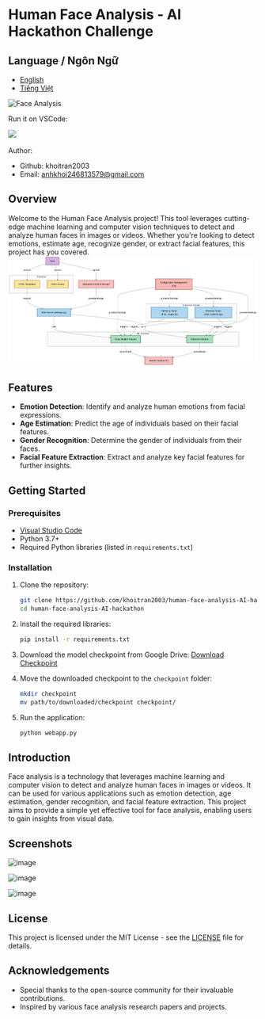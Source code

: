 # Human Face Analysis - AI Hackathon Challenge

## Language / Ngôn Ngữ

- [English](README.md)
- [Tiếng Việt](README-vi.md)


![Face Analysis](https://encrypted-tbn0.gstatic.com/images?q=tbn:ANd9GcQhHJnSMXcxrEpTLsPA25PAnwiLar6cHYUk6Q&s)

Run it on VSCode:

<a href="https://code.visualstudio.com/download">
<img src= "https://img.shields.io/badge/VSCode-0078D4?style=for-the-badge&logo=visual%20studio%20code&logoColor=white" width=80>
</a>

Author:
- Github: khoitran2003
- Email: anhkhoi246813579@gmail.com

## Overview

Welcome to the Human Face Analysis project! This tool leverages cutting-edge machine learning and computer vision techniques to detect and analyze human faces in images or videos. Whether you're looking to detect emotions, estimate age, recognize gender, or extract facial features, this project has you covered.
![diagram](diagram.png)

## Features

- **Emotion Detection**: Identify and analyze human emotions from facial expressions.
- **Age Estimation**: Predict the age of individuals based on their facial features.
- **Gender Recognition**: Determine the gender of individuals from their faces.
- **Facial Feature Extraction**: Extract and analyze key facial features for further insights.

## Getting Started

### Prerequisites

- [Visual Studio Code](https://code.visualstudio.com/download)
- Python 3.7+
- Required Python libraries (listed in `requirements.txt`)

### Installation

1. Clone the repository:
    ```bash
    git clone https://github.com/khoitran2003/human-face-analysis-AI-hackathon.git
    cd human-face-analysis-AI-hackathon
    ```

2. Install the required libraries:
    ```bash
    pip install -r requirements.txt
    ```

3. Download the model checkpoint from Google Drive:
    [Download Checkpoint](https://drive.google.com/drive/folders/1k4I3GpkyRc3aXlhbPcJNlIBsyPUWZND1?usp=sharing)

4. Move the downloaded checkpoint to the `checkpoint` folder:
    ```bash
    mkdir checkpoint
    mv path/to/downloaded/checkpoint checkpoint/
    ```

5. Run the application:
    ```bash
    python webapp.py
    ```


## Introduction

Face analysis is a technology that leverages machine learning and computer vision to detect and analyze human faces in images or videos. It can be used for various applications such as emotion detection, age estimation, gender recognition, and facial feature extraction. This project aims to provide a simple yet effective tool for face analysis, enabling users to gain insights from visual data.


## Screenshots

![image](results/Screenshot%20from%202024-09-15%2020-06-14.png)

![image](results/Screenshot%20from%202024-09-15%2020-07-13.png)

![image](results/Screenshot%20from%202024-09-15%2020-26-43.png)


## License

This project is licensed under the MIT License - see the [LICENSE](LICENSE) file for details.

## Acknowledgements

- Special thanks to the open-source community for their invaluable contributions.
- Inspired by various face analysis research papers and projects.
